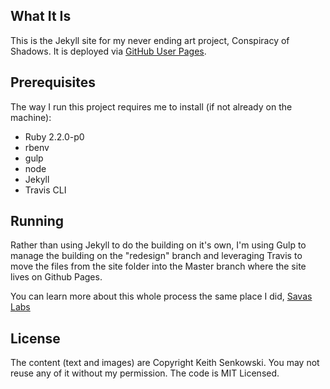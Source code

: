 What It Is
--------------
This is the Jekyll site for my never ending art project, Conspiracy of Shadows. It is deployed via [GitHub User Pages](https://help.github.com/articles/what-are-github-pages).

Prerequisites
-------------
The way I run this project requires me to install (if not already on the machine): 
* Ruby 2.2.0-p0
* rbenv
* gulp
* node
* Jekyll
* Travis CLI

Running
-------
Rather than using Jekyll to do the building on it's own, I'm using Gulp to manage the building on the "redesign" branch and leveraging Travis to move the files from the site folder into the Master branch where the site lives on Github Pages. 

You can learn more about this whole process the same place I did, [Savas Labs](http://savaslabs.com/2016/10/25/deploy-jekyll-with-travis.html)

License
-------
The content (text and images) are Copyright Keith Senkowski. You may not reuse any of it without my permission. The code is MIT Licensed.